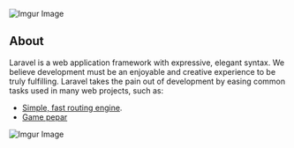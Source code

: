 ![Imgur Image](http://i.imgur.com/3SqZpCN.jpg)


## About 

Laravel is a web application framework with expressive, elegant syntax. We believe development must be an enjoyable and creative experience to be truly fulfilling. Laravel takes the pain out of development by easing common tasks used in many web projects, such as:

- [Simple, fast routing engine](https://didakoo.com).
- [Game pepar](https://medium.com/@didakoo/jungle-game-pepar-afd5fb84f18e)


![Imgur Image](http://i.imgur.com/fj8XkoO.jpg)
